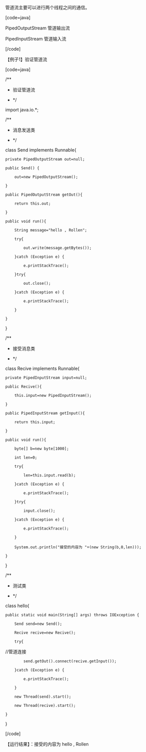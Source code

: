 管道流主要可以进行两个线程之间的通信。
[code=java]
PipedOutputStream 管道输出流
PipedInputStream 管道输入流
[/code]
【例子1】验证管道流
[code=java]
/**
 * 验证管道流
 * */
import java.io.*;
 
/**
 * 消息发送类
 * */
class Send implements Runnable{
    private PipedOutputStream out=null;
    public Send() {
        out=new PipedOutputStream();
    }
    public PipedOutputStream getOut(){
        return this.out;
    }
    public void run(){
        String message="hello , Rollen";
        try{
            out.write(message.getBytes());
        }catch (Exception e) {
            e.printStackTrace();
        }try{
            out.close();
        }catch (Exception e) {
            e.printStackTrace();
        }
    }
}
 
/**
 * 接受消息类
 * */
class Recive implements Runnable{
    private PipedInputStream input=null;
    public Recive(){
        this.input=new PipedInputStream();
    }
    public PipedInputStream getInput(){
        return this.input;
    }
    public void run(){
        byte[] b=new byte[1000];
        int len=0;
        try{
            len=this.input.read(b);
        }catch (Exception e) {
            e.printStackTrace();
        }try{
            input.close();
        }catch (Exception e) {
            e.printStackTrace();
        }
        System.out.println("接受的内容为 "+(new String(b,0,len)));
    }
}
/**
 * 测试类
 * */
class hello{
    public static void main(String[] args) throws IOException {
        Send send=new Send();
        Recive recive=new Recive();
        try{
//管道连接
            send.getOut().connect(recive.getInput());
        }catch (Exception e) {
            e.printStackTrace();
        }
        new Thread(send).start();
        new Thread(recive).start();
    }
}
[/code]
【运行结果】：接受的内容为 hello , Rollen
